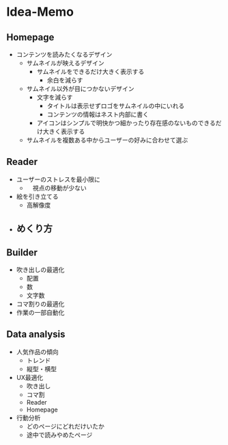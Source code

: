 # Idea-Memo

## Homepage

- コンテンツを読みたくなるデザイン
  - サムネイルが映えるデザイン
    - サムネイルをできるだけ大きく表示する
      - 余白を減らす
  - サムネイル以外が目につかないデザイン
    - 文字を減らす
      - タイトルは表示せずロゴをサムネイルの中にいれる
      - コンテンツの情報はネスト内部に書く
    - アイコンはシンプルで明快かつ細かったり存在感のないものできるだけ大きく表示する
  - サムネイルを複数ある中からユーザーの好みに合わせて選ぶ

## Reader

- ユーザーのストレスを最小限に
  - 　視点の移動が少ない
- 絵を引き立てる
  - 高解像度
- めくり方
  - 

## Builder

- 吹き出しの最適化
  - 配置
  - 数
  - 文字数
- コマ割りの最適化
- 作業の一部自動化
<!-- https://jump-manga-school.hatenablog.com/entry/06 -->

## Data analysis

- 人気作品の傾向
  - トレンド
  - 縦型・横型
- UX最適化
  - 吹き出し
  - コマ割
  - Reader
  - Homepage
- 行動分析
  - どのページにどれだけいたか
  - 途中で読みやめたページ
